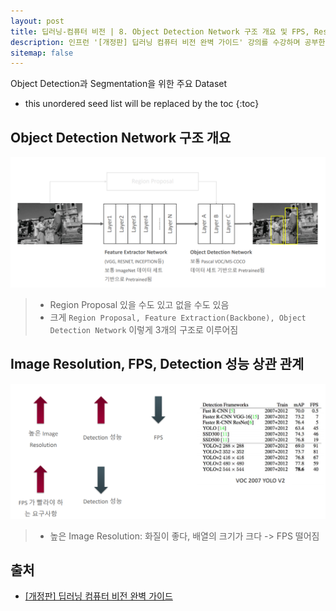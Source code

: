 ```yaml
---
layout: post
title: 딥러닝-컴퓨터 비전 | 8. Object Detection Network 구조 개요 및 FPS, Resolution과 성능 상관 관계
description: 인프런 '[개정판] 딥러닝 컴퓨터 비전 완벽 가이드' 강의를 수강하며 공부한 내용을 정리한 글입니다.
sitemap: false
---
```


Object Detection과 Segmentation을 위한 주요 Dataset

* this unordered seed list will be replaced by the toc
{:toc}

## Object Detection Network 구조 개요

![Object Detection Network 구조 개요](/assets/img/blog/ObjectDetectionnetwork.png)

>- Region Proposal 있을 수도 있고 없을 수도 있음
>- 크게 `Region Proposal, Feature Extraction(Backbone), Object Detection Network` 이렇게 3개의 구조로 이루어짐

## Image Resolution, FPS, Detection 성능 상관 관계

![Image Resolution, FPS, Detection 성능 상관 관계](/assets/img/blog/ImageResolution.png)

>- 높은 Image Resolution: 화질이 좋다, 배열의 크기가 크다 -> FPS 떨어짐

## **출처** 

- [[개정판] 딥러닝 컴퓨터 비전 완벽 가이드](https://www.inflearn.com/course/%EB%94%A5%EB%9F%AC%EB%8B%9D-%EC%BB%B4%ED%93%A8%ED%84%B0%EB%B9%84%EC%A0%84-%EC%99%84%EB%B2%BD%EA%B0%80%EC%9D%B4%EB%93%9C)